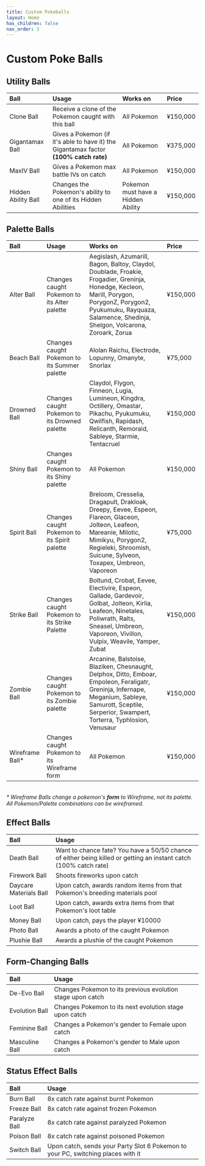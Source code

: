 ```yaml
---
title: Custom Pokeballs
layout: Home
has_children: false
nav_order: 3
---
```


# Custom Poke Balls

<h2> Utility Balls </h2>

| Ball                | Usage                                                                                    | Works on                           | Price    |
|:--------------------|:-----------------------------------------------------------------------------------------|:-----------------------------------|:---------|
| Clone Ball          | Receive a clone of the Pokemon caught with this ball                                     | All Pokemon                        | ¥150,000 |
| Gigantamax Ball     | Gives a Pokemon (if it's able to have it) the Gigantamax factor <b>(100% catch rate)</b> | All Pokemon                        | ¥375,000 |
| MaxIV Ball          | Gives a Pokemon max battle IVs on catch                                                  | All Pokemon                        | ¥150,000 |
| Hidden Ability Ball | Changes the Pokemon's ability to one of its Hidden Abilities                             | Pokemon must have a Hidden Ability | ¥150,000 |

<h2> Palette Balls </h2>

| Ball            | Usage                                         | Works on                                                                                                                                                                                                                  | Price     |
|:----------------|:----------------------------------------------|:--------------------------------------------------------------------------------------------------------------------------------------------------------------------------------------------------------------------------|:----------|
| Alter Ball      | Changes caught Pokemon to its Alter palette   | Aegislash, Azumarill, Bagon, Baltoy, Claydol, Doublade, Froakie, Frogadier, Greninja, Honedge, Kecleon, Marill, Porygon, PorygonZ, Porygon2, Pyukumuku, Rayquaza, Salamence, Shedinja, Shelgon, Volcarona, Zoroark, Zorua | ¥150,000  | 
| Beach Ball      | Changes caught Pokemon to its Summer palette  | Alolan Raichu, Electrode, Lopunny, Omanyte, Snorlax                                                                                                                                                                       | ¥75,000   |
| Drowned Ball    | Changes caught Pokemon to its Drowned palette | Claydol, Flygon, Finneon, Lugia, Lumineon, Kingdra, Octillery, Omastar, Pikachu, Pyukumuku, Qwilfish, Rapidash, Relicanth, Remoraid, Sableye, Starmie, Tentacruel                                                         | ¥150,000  |
| Shiny Ball      | Changes caught Pokemon to its Shiny palette   | All Pokemon                                                                                                                                                                                                               | ¥150,000  |
| Spirit Ball     | Changes caught Pokemon to its Spirit palette  | Breloom, Cresselia, Dragapult, Drakloak, Dreepy, Eevee, Espeon, Flareon, Glaceon, Jolteon, Leafeon, Mareanie, Milotic, Mimikyu, Porygon2, Regieleki, Shroomish, Suicune, Sylveon, Toxapex, Umbreon, Vaporeon              | ¥75,000   |
| Strike Ball     | Changes caught Pokemon to its Strike Palette  | Boltund, Crobat, Eevee, Electivire, Espeon, Gallade, Gardevoir, Golbat, Jolteon, Kirlia, Leafeon, Ninetales, Poliwrath, Ralts, Sneasel, Umbreon, Vaporeon, Vivillon, Vulpix, Weavile, Yamper, Zubat                       | ¥150,000  |
| Zombie Ball     | Changes caught Pokemon to its Zombie palette  | Arcanine, Balstoise, Blaziken, Chesnaught, Delphox, Ditto, Emboar, Empoleon, Feraligatr, Greninja, Infernape, Meganium, Sableye, Samurott, Sceptile, Serperior, Swampert, Torterra, Typhlosion, Venusaur                  | ¥150,000  |
| Wireframe Ball* | Changes caught Pokemon to its Wireframe form  | All Pokemon                                                                                                                                                                                                               | ¥150,000  |
<br>
<i>* Wireframe Balls change a pokemon's <b>form</b> to Wireframe, not its palette. All Pokemon/Palette combinations can be wireframed. </i>

<h2> Effect Balls </h2>

| Ball                   | Usage                                                                                                             | 
|:-----------------------|:------------------------------------------------------------------------------------------------------------------|
| Death Ball             | Want to chance fate? You have a 50/50 chance of either being killed or getting an instant catch (100% catch rate) |
| Firework Ball          | Shoots fireworks upon catch                                                                                       |
| Daycare Materials Ball | Upon catch, awards random items from that Pokemon's breeding materials pool                                       |
| Loot Ball              | Upon catch, awards extra items from that Pokemon's loot table                                                     |
| Money Ball             | Upon catch, pays the player ¥10000                                                                                |
| Photo Ball             | Awards a photo of the caught Pokemon                                                                              |
| Plushie Ball           | Awards a plushie of the caught Pokemon                                                                            |

<h2> Form-Changing Balls </h2>

| Ball           | Usage                                                      | 
|:---------------|:-----------------------------------------------------------|
| De-Evo Ball    | Changes Pokemon to its previous evolution stage upon catch |
| Evolution Ball | Changes Pokemon to its next evolution stage upon catch     |
| Feminine Ball  | Changes a Pokemon's gender to Female upon catch            |
| Masculine Ball | Changes a Pokemon's gender to Male upon catch              |

<h2> Status Effect Balls </h2>

| Ball          | Usage                                                                            | 
|:--------------|:---------------------------------------------------------------------------------|
| Burn Ball     | 8x catch rate against burnt Pokemon                                              |
| Freeze Ball   | 8x catch rate against frozen Pokemon                                             |
| Paralyze Ball | 8x catch rate against paralyzed Pokemon                                          |
| Poison Ball   | 8x catch rate against poisoned Pokemon                                           |
| Switch Ball   | Upon catch, sends your Party Slot 6 Pokemon to your PC, switching places with it |
















